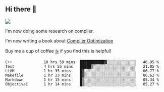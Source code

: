 


<!--
**liusy58/liusy58** is a ✨ _special_ ✨ repository because its `README.md` (this file) appears on your GitHub profile.

Here are some ideas to get you started:

- 🔭 I’m currently working on ...
- 🌱 I’m currently learning ...
- 👯 I’m looking to collaborate on ...
- 🤔 I’m looking for help with ...
- 💬 Ask me about ...
- 📫 How to reach me: ...
- 😄 Pronouns: ...
- ⚡ Fun fact: ...
-->
<!--
![](https://komarev.com/ghpvc/?username=liusy58&color=brightgreen&label=PROFILE+VIEWS)




- 🔭 I’m currently working on my .
- 📫 How to reach me:plz contact me by [email](liusy58@,ail2.sysu.edu.cn) or WeChat(LIUSIYU_58)
- 🏫 I'm an undergraduate in Sun-Yat-sen University majoring in the computer science. Expected to graduate in Spring 2021.
- 👯 I'm now interested in System such as OS, Compiler and Database. 
- 🤔 I’m looking for help with Database System.
-->

## Hi there 👋
![](https://komarev.com/ghpvc/?username=liusy58&color=brightgreen&label=PROFILE+VIEWS)



I'm now doing some research on compiler.

I'm now writing a book about [Compiler Optimization](https://github.com/liusy58/CompilerNotes) 

Buy me a cup of coffee [☕️](https://user-images.githubusercontent.com/45984215/202376581-4837a283-4812-4063-82bc-cc9c3101d3a5.jpg) if you find this is helpful!


 <!--START_SECTION:waka-->

```text
C++              10 hrs 59 mins  ███████████▓░░░░░░░░░░░░░   46.95 %
Text             4 hrs 55 mins   █████▒░░░░░░░░░░░░░░░░░░░   21.05 %
LLVM             1 hr 35 mins    █▓░░░░░░░░░░░░░░░░░░░░░░░   06.77 %
Makefile         1 hr 33 mins    █▓░░░░░░░░░░░░░░░░░░░░░░░   06.62 %
Markdown         1 hr 15 mins    █▒░░░░░░░░░░░░░░░░░░░░░░░   05.34 %
ObjectiveC       1 hr 14 mins    █▒░░░░░░░░░░░░░░░░░░░░░░░   05.27 %
```

<!--END_SECTION:waka-->
